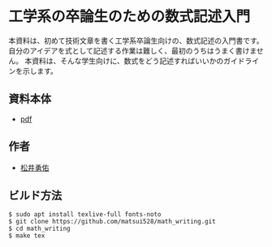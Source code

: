 # 工学系の卒論生のための数式記述入門

本資料は、初めて技術文章を書く工学系卒論生向けの、数式記述の入門書です。
自分のアイデアを式として記述する作業は難しく、最初のうちはうまく書けません。
本資料は、そんな学生向けに、数式をどう記述すればいいかのガイドラインを示します。

## 資料本体
- [pdf](main.pdf)

## 作者
- [松井勇佑](http://yusukematsui.me/index_jp.html)

## ビルド方法
```console
$ sudo apt install texlive-full fonts-noto
$ git clone https://github.com/matsui528/math_writing.git
$ cd math_writing
$ make tex
```
